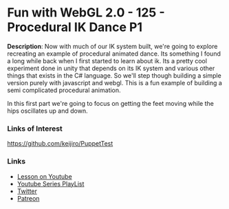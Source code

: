 # Fun with WebGL 2.0 - 125 - Procedural IK Dance P1
**Description**:
Now with much of our IK system built, we're going to explore recreating an example of procedural animated dance. Its something I found a long while back when I first started to learn about ik. Its a pretty cool experiment done in unity that depends on its IK system and various other things that exists in the C# language. So we'll step though building a simple version purely with javascript and webgl. This is a fun example of building a semi complicated procedural
animation.

In this first part we're going to focus on getting the feet moving while the hips oscillates up and down.

### Links of Interest
https://github.com/keijiro/PuppetTest

### Links
* [Lesson on Youtube](https://youtu.be/9KmuHY-SwUU)
* [Youtube Series PlayList](https://www.youtube.com/playlist?list=PLMinhigDWz6emRKVkVIEAaePW7vtIkaIF)
* [Twitter](https://twitter.com/SketchpunkLabs)
* [Patreon](https://www.patreon.com/sketchpunk)
